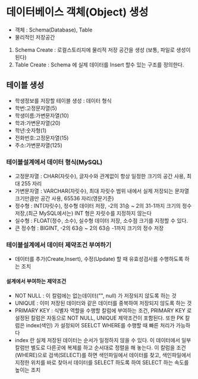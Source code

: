 # 데이터베이스 객체(Object) 생성
* 객체 : Schema(Database), Table
* 물리적인 저장공간
1. Schema Create : 로컬스토리지에 물리적 저장 공간을 생성
				  (보통, 파일로 생성이 된다)
2. Table Create : Schema 에 실제 데이터를 Insert 할수 있는 구조를 정의한다.

## 테이블 생성
* 학생정보를 저장할 테이블 생성 : 데이터 형식
* 학번:고정문자열(5)
* 학생이름:가변문자열(10)
* 학과:가변문자열(20)
* 학년:숫자형(1)
* 전화번호:고정문자열(15)
* 주소:가변문자열(125)

### 테이블설계에서 데이터 형식(MySQL)
* 고정문자열 : CHAR(자릿수), 글자수와 관계없이 항상 
일정한 크기의 공간 사용, 최대 255 자리
* 가변문자열 : VARCHAR(자릿수), 최대 자릿수 범위 내에서
실제 저장되는 문자열 크기만큼만 공간 사용, 65536 자리(영문기준)
* 정수형 : INT(자릿수), 정수형 데이터 저장, -2의 31승 ~ 2의 31-1까지
크기의 정수 저장,(최근 MySQL에서는) INT 형은 자릿수를 지정하지 않는다
* 실수형 : FLOAT(정수, 소수), 실수형 데이터 저장, 소수점 크기를 지정할 수 있다.
* 큰 정수형 : BIGINT, -2의 63승 ~ 2의 63승 -1까지 크기의 정수 저장

### 테이블설계에서 데이터 제약조건 부여하기
* 데이터를 추가(Create,Insert), 수정(Update) 할 때 
유효성검사를 수행하도록 하는 조치

#### 설계에서 부여하는 제약조건
* NOT NULL : 이 칼럼에는 없는데이터("", null) 가 저장되지 않도록 하는 것
* UNIQUE : 이미 저장된 데이터와 같은 데이터를 중복하여 저장되지 않도록 하는 것
* PRIMARY KEY : 식별자 역할을 수행할 칼럼에 부여하는 조건,
PRIMARY KEY 로 설정된 칼럼은 자동으로 NOT NULL, UNIQUE 제약조건이 포함된다.
또한 PK 칼럼은 index(색인) 가 설정되어 SEELCT WHERE를 수행할 때
빠른 처리가 가능하다
* index 란 실제 저장된 데이터는 순서가 일정하지 않을 수 있다. 이 데이터에서 일부 칼럼만 
별도로 다른곳에 복제를 하고 순서대로 정렬을 해 놓는다.
이 칼럼을 조건(WHERE)으로 검색(SELECT)를 하면 색인파일에서 데이터를 찾고,
색인파일에서 지정한 위치를 바로 찾아서 데이터를 SELECT 하도록 하여
SELECT 하는 속도를 높이는 조치
